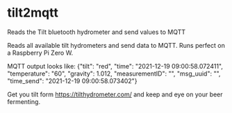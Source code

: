 # tilt2mqtt
Reads the Tilt bluetooth hydrometer and send values to MQTT

Reads all available tilt hydrometers and send data to MQTT.
Runs perfect on a Raspberry Pi Zero W.

MQTT output looks like:
{"tilt": "red", "time": "2021-12-19 09:00:58.072411", "temperature": "60", "gravity": 1.012, "measurementID": "<some uuid>", "msg_uuid": "<another uuid>", "time_send": "2021-12-19 09:00:58.073402"}

Get you tilt form https://tilthydrometer.com/ and keep and eye on your beer fermenting.

